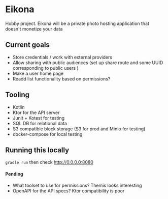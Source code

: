 # Eikona
Hobby project. Eikona will be a private photo hosting application that doesn't monetize your data

## Current goals
- Store credentials / work with external providers
- Allow sharing with public audiences (set up share route and some UUID corresponding to public users )
- Make a user home page
- Readd list functionality based on permissions?

## Tooling

- Kotlin
- Ktor for the API server
- Junit + Kotest for testing
- SQL DB for relational data
- S3 compatible block storage (S3 for prod and Minio for testing)
- docker-compose for local testing

## Running this locally

`gradle run` then check http://0.0.0.0:8080

#### Pending
- What toolset to use for permissions? Themis looks interesting
- OpenAPI for the API specs? Ktor compatibility is poor
